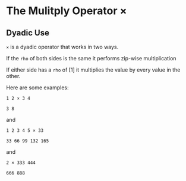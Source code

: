 # The Mulitply Operator ×

## Dyadic Use

`×` is a dyadic operator that works in two ways.

If the `rho` of both sides is the same it performs zip-wise multiplication

If either side has a `rho` of [1] it multiplies the value by every value in the other.

Here are some examples:

```pometo
1 2 × 3 4
```

```pometo_results
3 8
```

and

```pometo
1 2 3 4 5 × 33
```

```pometo_results
33 66 99 132 165
```

and

```pometo
2 × 333 444
```

```pometo_results
666 888
```